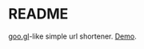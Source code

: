 # README

[goo.gl](https://goo.gl/)-like simple url shortener. [Demo](https://sleepy-garden-81863.herokuapp.com/).
